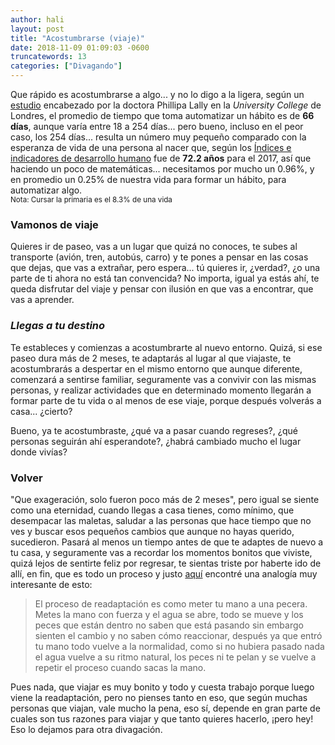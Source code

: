 ```yaml
---
author: hali
layout: post
title: "Acostumbrarse (viaje)"
date: 2018-11-09 01:09:03 -0600
truncatewords: 13
categories: ["Divagando"]
---
```


Que rápido es acostumbrarse a algo... y no lo digo a la ligera, según un [estudio][1] encabezado por la doctora
Phillipa Lally en la _University College_ de Londres, el promedio de tiempo que toma automatizar un hábito es de
**66 días**, aunque varía entre 18 a 254 días... pero bueno, incluso en el peor caso, los 254 días... resulta un
número muy pequeño comparado con la esperanza de vida de una persona al nacer que, según los [Índices e indicadores
de desarrollo humano][2] fue de **72.2 años** para el 2017, así que haciendo un poco de matemáticas... necesitamos
por mucho un 0.96%, y en promedio un 0.25% de nuestra vida para formar un hábito, para automatizar algo.\
<small>Nota: Cursar la primaria es el 8.3% de una vida</small>

### Vamonos de viaje

Quieres ir de paseo, vas a un lugar que quizá no conoces, te subes al transporte (avión, tren, autobús, carro) y te
pones a pensar en las cosas que dejas, que vas a extrañar, pero espera... tú quieres ir, ¿verdad?, ¿o una parte de ti
ahora no está tan convencida? No importa, igual ya estás ahí, te queda disfrutar del viaje y pensar con ilusión en
que vas a encontrar, que vas a aprender.

### _Llegas a tu destino_

Te estableces y comienzas a acostumbrarte al nuevo entorno. Quizá, si ese paseo dura más de 2 meses, te adaptarás al
lugar al que viajaste, te acostumbrarás a despertar en el mismo entorno que aunque diferente, comenzará a sentirse
familiar, seguramente vas a convivir con las mismas personas, y realizar actividades que en determinado momento
llegarán a formar parte de tu vida o al menos de ese viaje, porque después volverás a casa... ¿cierto?

Bueno, ya te acostumbraste, ¿qué va a pasar cuando regreses?, ¿qué personas seguirán ahí esperandote?, ¿habrá
cambiado mucho el lugar donde vivías?

### **Volver**

"Que exageración, solo fueron poco más de 2 meses", pero igual se siente como una eternidad, cuando llegas a casa
tienes, como mínimo, que desempacar las maletas, saludar a las personas que hace tiempo que no ves y buscar esos
pequeños cambios que aunque no hayas querido, sucedieron. Pasará al menos un tiempo antes de que te adaptes de nuevo
a tu casa, y seguramente vas a recordar los momentos bonitos que viviste, quizá lejos de sentirte feliz por regresar,
te sientas triste por haberte ido de allí, en fin, que es todo un proceso y justo [aquí][3] encontré una analogía muy
interesante de esto:

> El proceso de readaptación es como meter tu mano a una pecera. Metes la mano con fuerza y el agua se abre, todo se
> mueve y los peces que están dentro no saben que está pasando sin embargo sienten el cambio y no saben cómo
> reaccionar, después ya que entró tu mano todo vuelve a la normalidad, como si no hubiera pasado nada el agua
> vuelve a su ritmo natural, los peces ni te pelan y se vuelve a repetir el proceso cuando sacas la mano.

Pues nada, que viajar es muy bonito y todo y cuesta trabajo porque luego viene la readaptación, pero no pienses
tanto en eso, que según muchas personas que viajan, vale mucho la pena, eso sí, depende en gran parte de cuales son
tus razones para viajar y que tanto quieres hacerlo, ¡pero hey! Eso lo dejamos para otra divagación.

[1]: https://onlinelibrary.wiley.com/doi/abs/10.1002/ejsp.674
[2]: http://hdr.undp.org/sites/default/files/2018_human_development_statistical_update.pdf
[3]: http://tarantino.mx/musica-cachonda/
